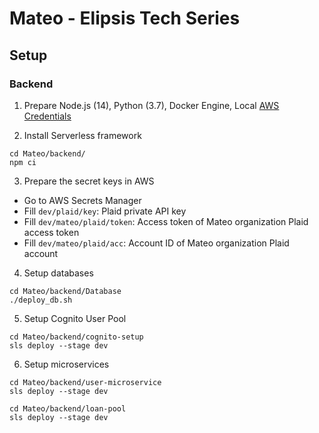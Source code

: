 # Mateo - Elipsis Tech Series

## Setup
### Backend
1. Prepare Node.js (14), Python (3.7), Docker Engine, Local [AWS Credentials](https://docs.aws.amazon.com/cli/latest/userguide/cli-configure-files.html)

2. Install Serverless framework
```
cd Mateo/backend/
npm ci
```

3. Prepare the secret keys in AWS
  - Go to AWS Secrets Manager
  - Fill `dev/plaid/key`: Plaid private API key
  - Fill `dev/mateo/plaid/token`: Access token of Mateo organization Plaid access token
  - Fill `dev/mateo/plaid/acc`: Account ID of Mateo organization Plaid account

4. Setup databases
```
cd Mateo/backend/Database
./deploy_db.sh

```

5. Setup Cognito User Pool
```
cd Mateo/backend/cognito-setup
sls deploy --stage dev
```

6. Setup microservices
```
cd Mateo/backend/user-microservice
sls deploy --stage dev

cd Mateo/backend/loan-pool
sls deploy --stage dev
```
